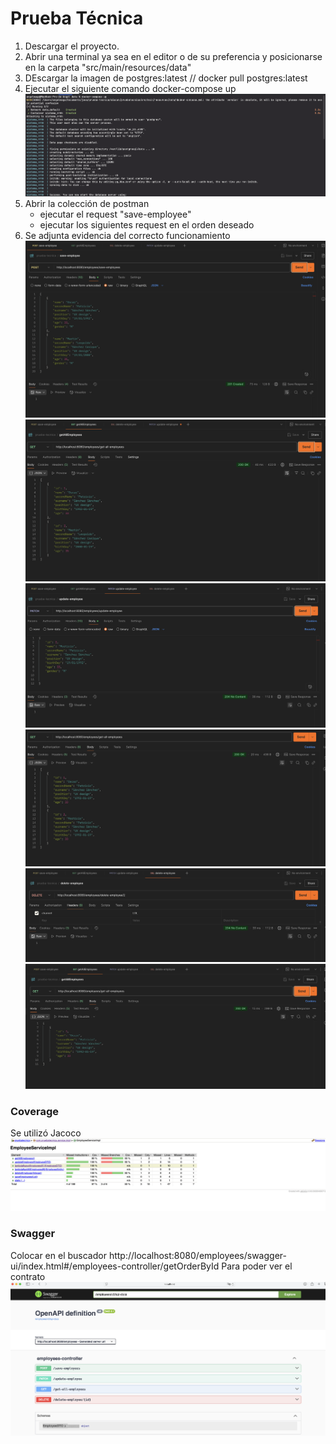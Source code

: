 # Prueba Técnica 

1) Descargar el proyecto.
2) Abrir una terminal ya sea en el editor o de su preferencia y posicionarse en la carpeta "src/main/resources/data"
3) DEscargar la imagen de postgres:latest // docker pull postgres:latest
4) Ejecutar el siguiente comando docker-compose up ![docker-compose-up.png](src/main/resources/img/docker-compose-up.png)
5) Abrir la colección de postman 
    - ejecutar el request "save-employee"
    - ejecutar los siguientes request en el orden deseado
6) Se adjunta evidencia del correcto funcionamiento
![inserts.png](src/main/resources/img/inserts.png)
![getall.png](src/main/resources/img/getall.png)
![patch.png](src/main/resources/img/patch.png)
![validarCambioPatch.png](src/main/resources/img/validarCambioPatch.png)
![delete.png](src/main/resources/img/delete.png)
![validarDelete.png](src/main/resources/img/validarDelete.png)

### Coverage
Se utilizó Jacoco 
![cobertura.png](src/main/resources/img/cobertura.png)


### Swagger
Colocar en el buscador http://localhost:8080/employees/swagger-ui/index.html#/employees-controller/getOrderById
Para poder ver el contrato
![swagger.png](src/main/resources/img/swagger.png)